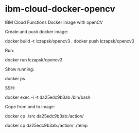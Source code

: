 # ibm-cloud-docker-opencv
IBM Cloud Functions Docker Image with openCV

Create and push docker image:

docker build -t lczapsk/opencv3 .
docker push lczapsk/opencv3


Run:

docker run lczapsk/opencv3

Show running:

docker ps

SSH:

docker exec -i -t da25edc9b3ab /bin/bash

Cope from and to image:

docker cp ./src da25edc9b3ab:/action/

docker cp da25edc9b3ab:/action/ ./temp
